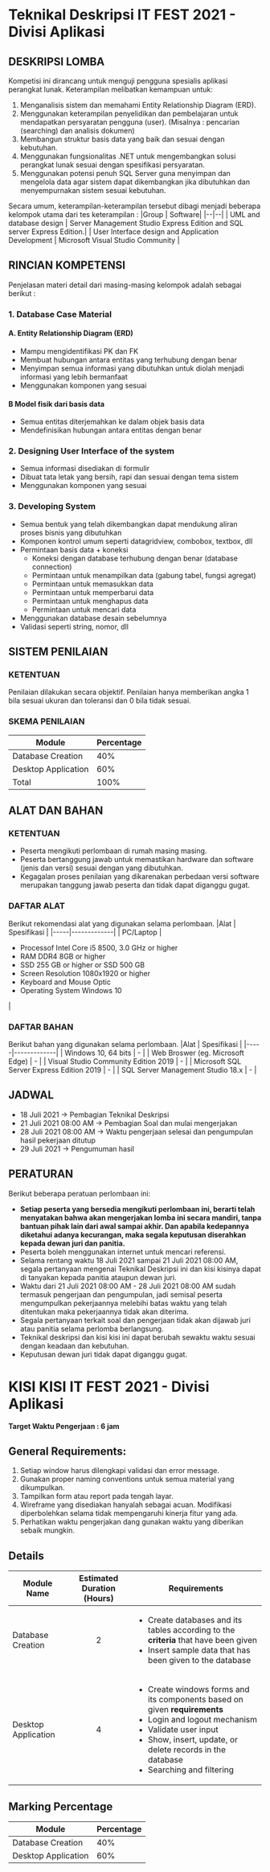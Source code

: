 # Teknikal Deskripsi IT FEST 2021 - Divisi Aplikasi

## DESKRIPSI LOMBA

Kompetisi ini dirancang untuk menguji pengguna spesialis aplikasi perangkat lunak. Keterampilan melibatkan kemampuan untuk:

1.  Menganalisis sistem dan memahami Entity Relationship Diagram (ERD).
2.  Menggunakan keterampilan penyelidikan dan pembelajaran untuk mendapatkan persyaratan pengguna (user). (Misalnya : pencarian (searching) dan analisis dokumen)
3.  Membangun struktur basis data yang baik dan sesuai dengan kebutuhan.
4.  Menggunakan fungsionalitas .NET untuk mengembangkan solusi perangkat lunak sesuai dengan spesifikasi persyaratan.
5.  Menggunakan potensi penuh SQL Server guna menyimpan dan mengelola data agar sistem dapat dikembangkan jika dibutuhkan dan menyempurnakan sistem sesuai kebutuhan.

Secara umum, keterampilan-keterampilan tersebut dibagi menjadi beberapa kelompok utama dari tes keterampilan :
|Group | Software|
|--|--|
| UML and database design | Server Management Studio Express Edition and SQL server Express Edition.|
| User Interface design and Application Development | Microsoft Visual Studio Community |

## RINCIAN KOMPETENSI

Penjelasan materi detail dari masing-masing kelompok adalah sebagai berikut :

### 1. Database Case Material

#### A. Entity Relationship Diagram (ERD)

- Mampu mengidentifikasi PK dan FK
- Membuat hubungan antara entitas yang terhubung dengan benar
- Menyimpan semua informasi yang dibutuhkan untuk diolah menjadi informasi yang lebih bermanfaat
- Menggunakan komponen yang sesuai

#### B Model fisik dari basis data

- Semua entitas diterjemahkan ke dalam objek basis data
- Mendefinisikan hubungan antara entitas dengan benar

### 2. Designing User Interface of the system

- Semua informasi disediakan di formulir
- Dibuat tata letak yang bersih, rapi dan sesuai dengan tema sistem
- Menggunakan komponen yang sesuai

### 3. Developing System

- Semua bentuk yang telah dikembangkan dapat mendukung aliran proses bisnis yang dibutuhkan
- Komponen kontrol umum seperti datagridview, combobox, textbox, dll
- Permintaan basis data + koneksi
  - Koneksi dengan database terhubung dengan benar (database connection)
  - Permintaan untuk menampilkan data (gabung tabel, fungsi agregat)
  - Permintaan untuk memasukkan data
  - Permintaan untuk memperbarui data
  - Permintaan untuk menghapus data
  - Permintaan untuk mencari data
- Menggunakan database desain sebelumnya
- Validasi seperti string, nomor, dll

## SISTEM PENILAIAN

### KETENTUAN

Penilaian dilakukan secara objektif. Penilaian hanya memberikan angka 1 bila sesuai ukuran dan toleransi dan 0 bila tidak sesuai.

### SKEMA PENILAIAN

| Module              | Percentage |
| ------------------- | ---------- |
| Database Creation   | 40%        |
| Desktop Application | 60%        |
| Total               | 100%       |

## ALAT DAN BAHAN

### KETENTUAN

- Peserta mengikuti perlombaan di rumah masing masing.
- Peserta bertanggung jawab untuk memastikan hardware dan software (jenis dan versi) sesuai dengan yang dibutuhkan.
- Kegagalan proses penilaian yang dikarenakan perbedaan versi software merupakan tanggung jawab peserta dan tidak dapat diganggu gugat.

### DAFTAR ALAT

Berikut rekomendasi alat yang digunakan selama perlombaan.
|Alat | Spesifikasi |
|-----|-------------|
| PC/Laptop | <ul><li>Processof Intel Core i5 8500, 3.0 GHz or higher</li><li>RAM DDR4 8GB or higher</li><li>SSD 255 GB or higher or SSD 500 GB</li><li>Screen Resolution 1080x1920 or higher</li><li>Keyboard and Mouse Optic</li><li>Operating System Windows 10</li></ul> |

### DAFTAR BAHAN

Berikut bahan yang digunakan selama perlombaan.
|Alat | Spesifikasi |
|-----|-------------|
| Windows 10, 64 bits | - |
| Web Broswer (eg. Microsoft Edge) | - |
| Visual Studio Community Edition 2019 | - |
| Microsoft SQL Server Express Edition 2019 | - |
| SQL Server Management Studio 18.x | - |

## JADWAL

- 18 Juli 2021 -> Pembagian Teknikal Deskripsi
- 21 Juli 2021 08:00 AM -> Pembagian Soal dan mulai mengerjakan
- 28 Juli 2021 08:00 AM -> Waktu pengerjaan selesai dan pengumpulan hasil pekerjaan ditutup
- 29 Juli 2021 -> Pengumuman hasil

## PERATURAN

Berikut beberapa peratuan perlombaan ini:

- **Setiap peserta yang bersedia mengikuti perlombaan ini, berarti telah menyatakan bahwa akan mengerjakan lomba ini secara mandiri, tanpa bantuan pihak lain dari awal sampai akhir. Dan apabila kedepannya diketahui adanya kecurangan, maka segala keputusan diserahkan kepada dewan juri dan panitia.**
- Peserta boleh menggunakan internet untuk mencari referensi.
- Selama rentang waktu 18 Juli 2021 sampai 21 Juli 2021 08:00 AM, segala pertanyaan mengenai Teknikal Deskripsi ini dan kisi kisinya dapat di tanyakan kepada panitia ataupun dewan juri.
- Waktu dari 21 Juli 2021 08:00 AM - 28 Juli 2021 08:00 AM sudah termasuk pengerjaan dan pengumpulan, jadi semisal peserta mengumpulkan pekerjaannya melebihi batas waktu yang telah ditentukan maka pekerjaannya tidak akan diterima.
- Segala pertanyaan terkait soal dan pengerjaan tidak akan dijawab juri atau panitia selama perlomba berlangsung.
- Teknikal deskripsi dan kisi kisi ini dapat berubah sewaktu waktu sesuai dengan keadaan dan kebutuhan.
- Keputusan dewan juri tidak dapat diganggu gugat.

# KISI KISI IT FEST 2021 - Divisi Aplikasi

**Target Waktu Pengerjaan : 6 jam**

## General Requirements:

1. Setiap window harus dilengkapi validasi dan error message.
2. Gunakan proper naming conventions untuk semua material yang dikumpulkan.
3. Tampilkan form atau report pada tengah layar.
4. Wireframe yang disediakan hanyalah sebagai acuan. Modifikasi diperbolehkan selama tidak mempengaruhi kinerja fitur yang ada.
5. Perhatikan waktu pengerjakan dang gunakan waktu yang diberikan sebaik mungkin.

## Details

| Module Name         | Estimated Duration (Hours) | Requirements                                                                                                                                                                                                                                                         |
| ------------------- | -------------------------- | -------------------------------------------------------------------------------------------------------------------------------------------------------------------------------------------------------------------------------------------------------------------- |
| Database Creation   | <p align="center">2</p>    | <ul><li>Create databases and its tables according to the **criteria** that have been given</li> <li>Insert sample data that has been given to the database</li>                                                                                                      |
| Desktop Application | <p align="center"> 4 </p>  | <ul><li> Create windows forms and its components based on given **requirements** </li> <li>Login and logout mechanism</li> <li> Validate user input </li> <li> Show, insert, update, or delete records in the database </li> <li> Searching and filtering </li></ul> |

## Marking Percentage

| Module              | Percentage |
| ------------------- | ---------- |
| Database Creation   | 40%        |
| Desktop Application | 60%        |
